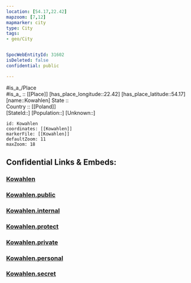 ```yaml
---
location: [54.17,22.42] 
mapzoom: [7,12] 
mapmarker: city 
type: City
tags:
- geo/City


SpocWebEntityId: 31602
isDeleted: false
confidential: public

---
```

#is_a_/Place  
#is_a_ :: [[Place]] 
[has_place_longitude::22.42] 
[has_place_latitude::54.17] 
[name::Kowahlen] 
State ::  
Country :: [[Poland]]  
[StateId::] 
[Population::] 
[Unknown::] 


```leaflet
id: Kowahlen
coordinates: [[Kowahlen]] 
markerFile: [[Kowahlen]] 
defaultZoom: 11 
maxZoom: 18
```


## Confidential Links & Embeds: 

### [Kowahlen](/_Standards/Earth/Continent/Europe/Europe~East/Poland/Provinces~Poland/Podlachian/City/Kowahlen.md) 

### [Kowahlen.public](/_public/Earth/Continent/Europe/Europe~East/Poland/Provinces~Poland/Podlachian/City/Kowahlen.public.md) 

### [Kowahlen.internal](/_internal/Earth/Continent/Europe/Europe~East/Poland/Provinces~Poland/Podlachian/City/Kowahlen.internal.md) 

### [Kowahlen.protect](/_protect/Earth/Continent/Europe/Europe~East/Poland/Provinces~Poland/Podlachian/City/Kowahlen.protect.md) 

### [Kowahlen.private](/_private/Earth/Continent/Europe/Europe~East/Poland/Provinces~Poland/Podlachian/City/Kowahlen.private.md) 

### [Kowahlen.personal](/_personal/Earth/Continent/Europe/Europe~East/Poland/Provinces~Poland/Podlachian/City/Kowahlen.personal.md) 

### [Kowahlen.secret](/_secret/Earth/Continent/Europe/Europe~East/Poland/Provinces~Poland/Podlachian/City/Kowahlen.secret.md)

